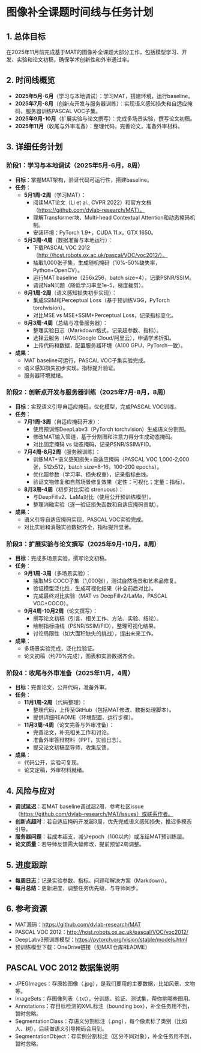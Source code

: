 # 图像补全课题时间线与任务计划

## 1. 总体目标
在2025年11月前完成基于MAT的图像补全课题大部分工作，包括模型学习、开发、实验和论文初稿，确保学术创新性和外审通过率。

## 2. 时间线概览
- **2025年5月-6月**（学习与本地调试）：学习MAT，搭建环境，运行baseline。
- **2025年7月-8月**（创新点开发与服务器训练）：实现语义感知损失和自适应掩码，服务器训练PASCAL VOC子集。
- **2025年9月-10月**（扩展实验与论文撰写）：完成多场景实验，撰写论文初稿。
- **2025年11月**（收尾与外审准备）：整理代码，完善论文，准备外审材料。

## 3. 详细任务计划
### 阶段1：学习与本地调试（2025年5月-6月，8周）
- **目标**：掌握MAT架构，验证代码可运行性，搭建baseline。
- **任务**：
  - **5月1周-2周**（学习MAT）：
    - 阅读MAT论文（Li et al., CVPR 2022）和官方文档（https://github.com/dvlab-research/MAT）。
    - 理解Transformer块、Multi-head Contextual Attention和动态掩码机制。
    - 安装环境：PyTorch 1.9+，CUDA 11.x，GTX 1650。
  - **5月3周-4周**（数据准备与本地运行）：
    - 下载PASCAL VOC 2012（http://host.robots.ox.ac.uk/pascal/VOC/voc2012/）。
    - 抽取1,000张子集，生成随机掩码（10%-50%缺失率，Python+OpenCV）。
    - 运行MAT baseline（256x256，batch size=4），记录PSNR/SSIM。
    - 调试NaN问题（降低学习率至1e-5，梯度裁剪）。
  - **6月1周-2周**（语义感知损失初步实现）：
    - 集成SSIM和Perceptual Loss（基于预训练VGG，PyTorch torchvision）。
    - 对比MSE vs MSE+SSIM+Perceptual Loss，记录指标变化。
  - **6月3周-4周**（总结与准备服务器）：
    - 整理实验日志（Markdown格式，记录超参数、指标）。
    - 选择云服务（AWS/Google Cloud/阿里云），申请学术折扣。
    - 上传代码和数据，配置服务器环境（A100 GPU，PyTorch一致）。
- **成果**：
  - MAT baseline可运行，PASCAL VOC子集实验完成。
  - 语义感知损失初步实现，指标提升验证。
  - 服务器环境就绪。

### 阶段2：创新点开发与服务器训练（2025年7月-8月，8周）
- **目标**：实现语义引导自适应掩码，优化模型，完成PASCAL VOC训练。
- **任务**：
  - **7月1周-3周**（自适应掩码开发）：
    - 使用预训练DeepLabv3（PyTorch torchvision）生成语义分割图。
    - 修改MAT输入管道，基于分割图和注意力得分生成动态掩码。
    - 对比固定掩码 vs 动态掩码，记录PSNR/SSIM/FID。
  - **7月4周-8月2周**（服务器训练）：
    - 训练MAT+语义感知损失+自适应掩码（PASCAL VOC 1,000-2,000张，512x512，batch size=8-16，100-200 epochs）。
    - 优化超参数（学习率、损失权重），记录指标曲线。
    - 验证文物修复和自然场景修复效果（定性：可视化；定量：指标）。
  - **8月3周-4周**（初步对比实验 strenuous）：
    - 与DeepFillv2、LaMa对比（使用公开预训练模型）。
    - 整理消融实验（逐一验证损失函数和自适应掩码贡献）。
- **成果**：
  - 语义引导自适应掩码实现，PASCAL VOC实验完成。
  - 对比实验和消融实验数据齐全，指标提升显著。

### 阶段3：扩展实验与论文撰写（2025年9月-10月，8周）
- **目标**：完成多场景实验，撰写论文初稿。
- **任务**：
  - **9月1周-3周**（多场景实验）：
    - 抽取MS COCO子集（1,000张），测试自然场景和艺术品修复。
    - 验证模型泛化性，生成可视化结果（补全前后对比）。
    - 完成最终对比实验（MAT vs DeepFillv2/LaMa，PASCAL VOC+COCO）。
  - **9月4周-10月2周**（论文撰写）：
    - 撰写论文初稿（引言、相关工作、方法、实验、结论）。
    - 绘制指标曲线（PSNR/SSIM/FID），整理可视化结果。
    - 讨论局限性（如大面积缺失的挑战），提出未来工作。
- **成果**：
  - 多场景实验完成，泛化性验证。
  - 论文初稿（约70%完成），图表和实验数据齐全。

### 阶段4：收尾与外审准备（2025年11月，4周）
- **目标**：完善论文，公开代码，准备外审。
- **任务**：
  - **11月1周-2周**（代码整理）：
    - 整理代码，上传至GitHub（包括MAT修改、数据处理脚本）。
    - 提供详细README（环境配置、运行步骤）。
  - **11月3周-4周**（论文完善与外审准备）：
    - 完善论文，补充相关工作和讨论。
    - 准备外审答辩材料（PPT，实验日志）。
    - 提交论文初稿至导师，收集反馈。
- **成果**：
  - 代码公开，实验可复现。
  - 论文定稿，外审材料就绪。

## 4. 风险与应对
- **调试延迟**：若MAT baseline调试超2周，参考社区issue（https://github.com/dvlab-research/MAT/issues）或联系作者。
- **创新点超时**：若自适应掩码开发超3周，优先完成语义感知损失，推迟多模态引导。
- **服务器问题**：若成本超支，减少epoch（100以内）或冻结MAT预训练层。
- **论文质量**：若导师反馈需大幅修改，提前预留2周调整。

## 5. 进度跟踪
- **每周日志**：记录实验参数、指标、问题和解决方案（Markdown）。
- **每月总结**：更新进度，调整任务优先级，与导师同步。

## 6. 参考资源
- MAT源码：https://github.com/dvlab-research/MAT
- PASCAL VOC 2012：http://host.robots.ox.ac.uk/pascal/VOC/voc2012/
- DeepLabv3预训练模型：https://pytorch.org/vision/stable/models.html
- 预训练模型下载：OneDrive链接（见MAT仓库README）


## PASCAL VOC 2012 数据集说明
- JPEGImages：存原始图像（.jpg），是我们要用的主要数据，比如风景、文物等。
- ImageSets：存图像列表（.txt），分训练、验证、测试集，帮你挑哪些图用。
- Annotations：存目标检测的XML标注（bounding box），补全任务用不到，暂时忽略。
- SegmentationClass：存语义分割标注（.png），每个像素标了类别（比如人、树），后续做语义引导掩码会用到。
- SegmentationObject：存实例分割标注（区分不同对象），补全任务用不到，暂时忽略。